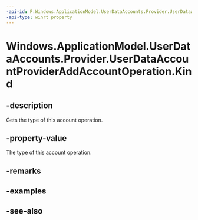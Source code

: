 ----api-id: P:Windows.ApplicationModel.UserDataAccounts.Provider.UserDataAccountProviderAddAccountOperation.Kind
-api-type: winrt property
---<!-- Property syntaxpublic Windows.ApplicationModel.UserDataAccounts.Provider.UserDataAccountProviderOperationKind Kind { get; }--># Windows.ApplicationModel.UserDataAccounts.Provider.UserDataAccountProviderAddAccountOperation.Kind## -descriptionGets the type of this account operation.## -property-valueThe type of this account operation.## -remarks## -examples## -see-also